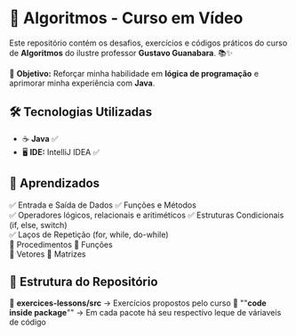 # 📌 Algoritmos - Curso em Vídeo

Este repositório contém os desafios, exercícios e códigos práticos do curso de **Algoritmos** do ilustre professor **Gustavo Guanabara**. 📚✨

🚀 **Objetivo:** Reforçar minha habilidade em **lógica de programação** e aprimorar minha experiência com **Java**.

## 🛠️ Tecnologias Utilizadas

- ☕ **Java** ✅
- 🖥️ **IDE:** IntelliJ IDEA ✅

## 🎯 Aprendizados

✅ Entrada e Saída de Dados
✅ Funções e Métodos  
✅ Operadores lógicos, relacionais e aritiméticos
✅ Estruturas Condicionais (if, else, switch)  
✅ Laços de Repetição (for, while, do-while)  
🔄 Procedimentos 
🔄 Funções  
🔄 Vetores
🔄 Matrizes

## 📂 Estrutura do Repositório

📌 **exercices-lessons/src** → Exercícios propostos pelo curso
📌 ""**code inside package**"" → Em cada pacote há seu respectivo leque de váriaveis de código

